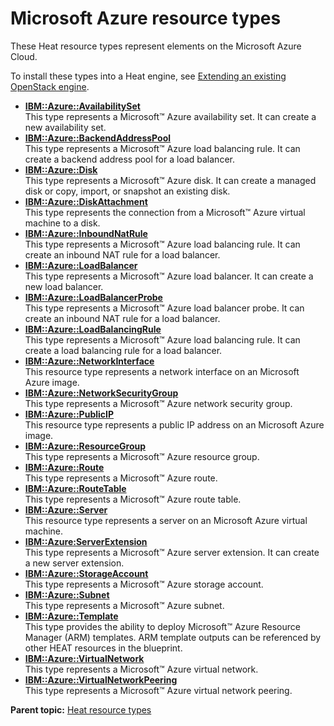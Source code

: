 # Microsoft Azure resource types

These Heat resource types represent elements on the Microsoft Azure Cloud.

To install these types into a Heat engine, see [Extending an existing OpenStack engine](../../com.udeploy.install.doc/topics/extending_an_engine_for_openstack.md).

-   **[IBM::Azure::AvailabilitySet](../../com.edt.heat.reference.doc/topics/res_ibm_azure_availabilityset.md)**  
This type represents a Microsoft™ Azure availability set. It can create a new availability set.
-   **[IBM::Azure::BackendAddressPool](../../com.edt.heat.reference.doc/topics/res_ibm_azure_loadbalancerbackend.md)**  
This type represents a Microsoft™ Azure load balancing rule. It can create a backend address pool for a load balancer.
-   **[IBM::Azure::Disk](../../com.edt.heat.reference.doc/topics/res_ibm_azure_disk.md)**  
This type represents a Microsoft™ Azure disk. It can create a managed disk or copy, import, or snapshot an existing disk.
-   **[IBM::Azure::DiskAttachment](../../com.edt.heat.reference.doc/topics/res_ibm_azure_diskattachment.md)**  
This type represents the connection from a Microsoft™ Azure virtual machine to a disk.
-   **[IBM::Azure::InboundNatRule](../../com.edt.heat.reference.doc/topics/res_ibm_azure_loadbalancerinbound.md)**  
This type represents a Microsoft™ Azure load balancing rule. It can create an inbound NAT rule for a load balancer.
-   **[IBM::Azure::LoadBalancer](../../com.edt.heat.reference.doc/topics/res_ibm_azure_loadbalancer.md)**  
This type represents a Microsoft™ Azure load balancer. It can create a new load balancer.
-   **[IBM::Azure::LoadBalancerProbe](../../com.edt.heat.reference.doc/topics/res_ibm_azure_loadbalancerprobe.md)**  
This type represents a Microsoft™ Azure load balancer probe. It can create an inbound NAT rule for a load balancer.
-   **[IBM::Azure::LoadBalancingRule](../../com.edt.heat.reference.doc/topics/res_ibm_azure_loadbalancerrule.md)**  
This type represents a Microsoft™ Azure load balancing rule. It can create a load balancing rule for a load balancer.
-   **[IBM::Azure::NetworkInterface](../../com.edt.heat.reference.doc/topics/res_ibm_azure_network_intrfc.md)**  
This resource type represents a network interface on an Microsoft Azure image.
-   **[IBM::Azure::NetworkSecurityGroup](../../com.edt.heat.reference.doc/topics/res_ibm_azure_networksecuritygroup.md)**  
This type represents a Microsoft™ Azure network security group.
-   **[IBM::Azure::PublicIP](../../com.edt.heat.reference.doc/topics/res_ibm_azure_publicip.md)**  
This resource type represents a public IP address on an Microsoft Azure image.
-   **[IBM::Azure::ResourceGroup](../../com.edt.heat.reference.doc/topics/res_ibm_azure_resourcegroup.md)**  
This type represents a Microsoft™ Azure resource group.
-   **[IBM::Azure::Route](../../com.edt.heat.reference.doc/topics/res_ibm_azure_route.md)**  
This type represents a Microsoft™ Azure route.
-   **[IBM::Azure::RouteTable](../../com.edt.heat.reference.doc/topics/res_ibm_azure_routetable.md)**  
This type represents a Microsoft™ Azure route table.
-   **[IBM::Azure::Server](../../com.edt.heat.reference.doc/topics/res_ibm_azure_server.md)**  
This resource type represents a server on an Microsoft Azure virtual machine.
-   **[IBM::Azure:ServerExtension](../../com.edt.heat.reference.doc/topics/res_ibm_azure_server_extension.md)**  
This type represents a Microsoft™ Azure server extension. It can create a new server extension.
-   **[IBM::Azure::StorageAccount](../../com.edt.heat.reference.doc/topics/res_ibm_azure_storageaccount.md)**  
This type represents a Microsoft™ Azure storage account.
-   **[IBM::Azure::Subnet](../../com.edt.heat.reference.doc/topics/res_ibm_azure_subnet.md)**  
This type represents a Microsoft™ Azure subnet.
-   **[IBM::Azure::Template](../../com.edt.heat.reference.doc/topics/res_ibm_azure_template.md)**  
This type provides the ability to deploy Microsoft™ Azure Resource Manager \(ARM\) templates. ARM template outputs can be referenced by other HEAT resources in the blueprint.
-   **[IBM::Azure::VirtualNetwork](../../com.edt.heat.reference.doc/topics/res_ibm_azure_virtualnetwork.md)**  
This type represents a Microsoft™ Azure virtual network.
-   **[IBM::Azure::VirtualNetworkPeering](../../com.edt.heat.reference.doc/topics/res_ibm_azure_virtualnetworkpeering.md)**  
This type represents a Microsoft™ Azure virtual network peering.

**Parent topic:** [Heat resource types](../../com.edt.heat.reference.doc/topics/ref_heat_types_ov.md)

